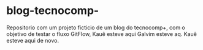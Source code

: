 # blog-tecnocomp-
Repositorio com um projeto ficticio de um blog do tecnocomp+, com o objetivo de testar o fluxo GitFlow, Kauê esteve aqui
Galvim esteve aq. Kauê esteve aqui de novo.

